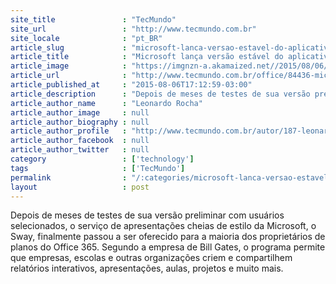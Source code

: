```yaml
---
site_title               : "TecMundo"
site_url                 : "http://www.tecmundo.com.br"
site_locale              : "pt_BR"
article_slug             : "microsoft-lanca-versao-estavel-do-aplicativo-sway-para-windows-10"
article_title            : "Microsoft lança versão estável do aplicativo Sway para Windows 10"
article_image            : "https://imgnzn-a.akamaized.net//2015/08/06/06171207967279-t1200x480.jpg"
article_url              : "http://www.tecmundo.com.br/office/84436-microsoft-lanca-versao-estavel-aplicativo-sway-windows-10.htm"
article_published_at     : "2015-08-06T17:12:59-03:00"
article_description      : "Depois de meses de testes de sua versão preliminar com usuários selecionados, o serviço de apresentações cheias de estilo da Microsoft, o Sway, finalmente passou a ser oferecido para a maioria dos proprietários de planos do Office 365. Segundo a empresa de Bill Gates, o programa permite que empresas, escolas e outras organizações criem e compartilhem relatórios interativos, apresentações, aulas, projetos e muito mais."
article_author_name      : "Leonardo Rocha"
article_author_image     : null
article_author_biography : null
article_author_profile   : "http://www.tecmundo.com.br/autor/187-leonardo-rocha/"
article_author_facebook  : null
article_author_twitter   : null
category                 : ['technology']
tags                     : ['TecMundo']
permalink                : "/:categories/microsoft-lanca-versao-estavel-do-aplicativo-sway-para-windows-10/"
layout                   : post
---
```


Depois de meses de testes de sua versão preliminar com usuários selecionados, o serviço de apresentações cheias de estilo da Microsoft, o Sway, finalmente passou a ser oferecido para a maioria dos proprietários de planos do Office 365. Segundo a empresa de Bill Gates, o programa permite que empresas, escolas e outras organizações criem e compartilhem relatórios interativos, apresentações, aulas, projetos e muito mais.
